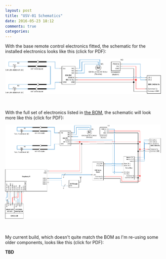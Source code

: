```yaml
---
layout: post
title: "USV-01 Schematics"
date: 2016-05-23 18:12
comments: true
categories: 
---
```


With the base remote control electronics fitted, the schematic for the installed electronics looks like this (click for PDF):

[![Base RC Electronics Schematic](/hardware/usv-01/base-rc-schematic.png)](/hardware/usv-01/base-rc-schematic.pdf)


<br/><br/>With the full set of electronics listed in [the BOM](../usv-01-bill-of-materials), the schematic will look more like this (click for PDF):

[![Full Electronics Schematic](/hardware/usv-01/full-schematic.png)](/hardware/usv-01/full-schematic.pdf)


<br/><br/>My current build, which doesn't quite match the BOM as I'm re-using some older components, looks like this (click for PDF):

**TBD**
